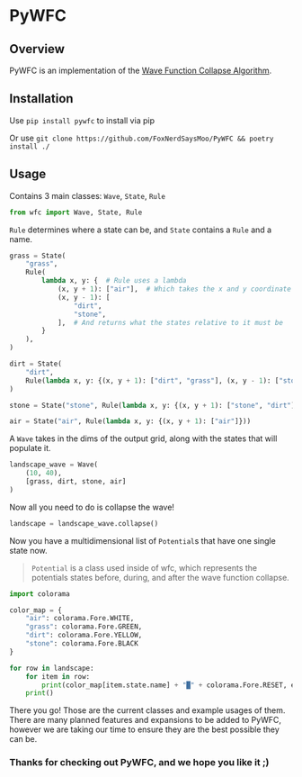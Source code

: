 # PyWFC

## Overview

PyWFC is an implementation of the [Wave Function Collapse Algorithm](https://github.com/mxgmn/WaveFunctionCollapse).

## Installation

Use `pip install pywfc` to install via pip

Or use `git clone https://github.com/FoxNerdSaysMoo/PyWFC && poetry install ./`

## Usage

Contains 3 main classes: `Wave`, `State`, `Rule`

```py
from wfc import Wave, State, Rule
```

`Rule` determines where a state can be, and `State` contains a `Rule` and a name.

```py
grass = State(
    "grass",
    Rule(
        lambda x, y: {  # Rule uses a lambda
            (x, y + 1): ["air"],  # Which takes the x and y coordinate of the state
            (x, y - 1): [
                "dirt",
                "stone",
            ],  # And returns what the states relative to it must be
        }
    ),
)

dirt = State(
    "dirt",
    Rule(lambda x, y: {(x, y + 1): ["dirt", "grass"], (x, y - 1): ["stone", "dirt"]}),
)

stone = State("stone", Rule(lambda x, y: {(x, y + 1): ["stone", "dirt"]}))

air = State("air", Rule(lambda x, y: {(x, y + 1): ["air"]}))
```

A `Wave` takes in the dims of the output grid, along with the states that will populate it.

```py
landscape_wave = Wave(
    (10, 40),
    [grass, dirt, stone, air]
)
```

Now all you need to do is collapse the wave!

```py
landscape = landscape_wave.collapse()
```

Now you have a multidimensional list of `Potential`s that have one single state now.
> `Potential` is a class used inside of wfc, which represents the potentials states before, during, and after the wave function collapse.

```py
import colorama

color_map = {
    "air": colorama.Fore.WHITE,
    "grass": colorama.Fore.GREEN,
    "dirt": colorama.Fore.YELLOW,
    "stone": colorama.Fore.BLACK
}

for row in landscape:
    for item in row:
        print(color_map[item.state.name] + "█" + colorama.Fore.RESET, end="")
    print()
```

There you go! Those are the current classes and example usages of them. There are many planned features and expansions to be added to PyWFC, however we are taking our time to ensure they are the best possible they can be.

### Thanks for checking out PyWFC, and we hope you like it ;)
